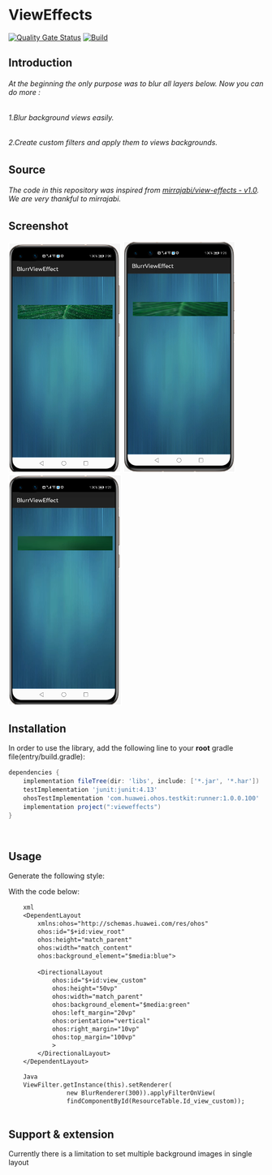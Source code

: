 # ViewEffects
[![Quality Gate Status](https://sonarcloud.io/api/project_badges/measure?project=applibgroup_SpannableTextView&metric=alert_status)](https://sonarcloud.io/dashboard?id=applibgroup_SpannableTextView)
[![Build](https://github.com/applibgroup/SpannableTextView/actions/workflows/main.yml/badge.svg)](https://github.com/applibgroup/SpannableTextView/actions/workflows/main.yml)
 
## Introduction
 
###### At the beginning the only purpose was to blur all layers below. Now you can do more :
###### 1.Blur background views easily.
###### 2.Create custom filters and apply them to views backgrounds.

## Source
 
###### The code in this repository was inspired from [mirrajabi/view-effects - v1.0](https://github.com/mirrajabi/view-effects). We are very thankful to mirrajabi.

## Screenshot

 ![Continuous, Discrete, Custom Java layout](images/with5Per.png) 
 ![Continuous, Discrete, Custom Java layout](images/with30Per.png)
 ![Continuous, Discrete, Custom Java layout](images/with300Per.png)


## Installation

In order to use the library, add the following line to your **root** gradle file(entry/build.gradle):

```groovy
dependencies {
    implementation fileTree(dir: 'libs', include: ['*.jar', '*.har'])
    testImplementation 'junit:junit:4.13'
    ohosTestImplementation 'com.huawei.ohos.testkit:runner:1.0.0.100'
    implementation project(":vieweffects")
}
```
​
## Usage

Generate the following style:

With the code below:
```
    xml
    <DependentLayout
        xmlns:ohos="http://schemas.huawei.com/res/ohos"
        ohos:id="$+id:view_root"
        ohos:height="match_parent"
        ohos:width="match_content"
        ohos:background_element="$media:blue">
    
        <DirectionalLayout
            ohos:id="$+id:view_custom"
            ohos:height="50vp"
            ohos:width="match_parent"
            ohos:background_element="$media:green"
            ohos:left_margin="20vp"
            ohos:orientation="vertical"
            ohos:right_margin="10vp"
            ohos:top_margin="100vp"
            >
        </DirectionalLayout>    
    </DependentLayout>  
```
```
    Java
    ViewFilter.getInstance(this).setRenderer(
                new BlurRenderer(300)).applyFilterOnView(
                findComponentById(ResourceTable.Id_view_custom));
  
```
## Support & extension

Currently there is a limitation to set multiple background images in single layout